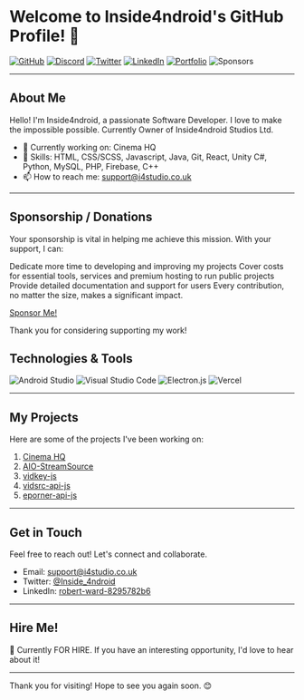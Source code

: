 # Welcome to Inside4ndroid's GitHub Profile! 👋

[![GitHub](https://img.shields.io/github/followers/Inside4ndroid?label=Follow&style=social)](https://github.com/Inside4ndroid)
[![Discord](https://img.shields.io/discord/1254493205466972231?label=Discord&color=purple)](https://discord.gg/ZzhJXWYq)
[![Twitter](https://img.shields.io/twitter/follow/Inside_4ndroid?style=social)](https://twitter.com/Inside_4ndroid)
[![LinkedIn](https://img.shields.io/badge/LinkedIn-Connect-blue)](https://www.linkedin.com/in/robert-ward-8295782b6)
[![Portfolio](https://img.shields.io/badge/Portfolio-View%20My%20Portfolio-green)](https://portfolio.ddns.me/)
![Sponsors](https://img.shields.io/github/sponsors/Inside4ndroid)

---

## About Me

Hello! I'm Inside4ndroid, a passionate Software Developer. I love to make the impossible possible. Currently Owner of Inside4ndroid Studios Ltd.

- 💼 Currently working on: Cinema HQ
- 🌱 Skills: HTML, CSS/SCSS, Javascript, Java, Git, React, Unity C#, Python, MySQL, PHP, Firebase, C++
- 📫 How to reach me: support@i4studio.co.uk

---

## Sponsorship / Donations

Your sponsorship is vital in helping me achieve this mission. With your support, I can:

Dedicate more time to developing and improving my projects
Cover costs for essential tools, services and premium hosting to run public projects
Provide detailed documentation and support for users
Every contribution, no matter the size, makes a significant impact.

[Sponsor Me!](https://github.com/sponsors/Inside4ndroid)

Thank you for considering supporting my work!

## Technologies & Tools

![Android Studio](https://img.shields.io/badge/Android%20Studio-IDE-brightgreen)
![Visual Studio Code](https://img.shields.io/badge/Visual%20Studio%20Code-IDE-blueviolet)
![Electron.js](https://img.shields.io/badge/Electron.js-Framework-blue)
![Vercel](https://img.shields.io/badge/Vercel-Deployment-orange)

---

## My Projects

Here are some of the projects I've been working on:

1. [Cinema HQ](https://www.cinemahq.app/)
2. [AIO-StreamSource](https://github.com/Inside4ndroid/AIO-StreamSource)
3. [vidkey-js](https://github.com/Inside4ndroid/vidkey-js)
4. [vidsrc-api-js](https://github.com/Inside4ndroid/vidsrc-api-js)
5. [eporner-api-js](https://github.com/Inside4ndroid/eporner-api-js)

---

## Get in Touch

Feel free to reach out! Let's connect and collaborate.

- Email: support@i4studio.co.uk
- Twitter: [@Inside_4ndroid](https://twitter.com/Inside_4ndroid)
- LinkedIn: [robert-ward-8295782b6](https://www.linkedin.com/in/robert-ward-8295782b6)

---

## Hire Me!

👀 Currently FOR HIRE. If you have an interesting opportunity, I'd love to hear about it!

---

Thank you for visiting! Hope to see you again soon. 😊
